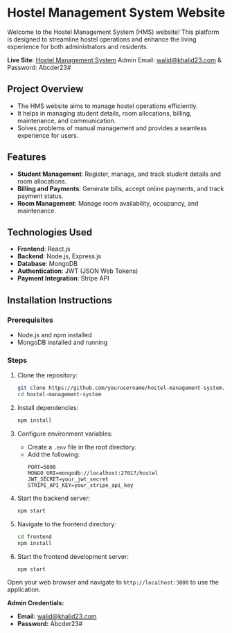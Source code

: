# Hostel Management System Website

Welcome to the Hostel Management System (HMS) website! This platform is designed to streamline hostel operations and enhance the living experience for both administrators and residents.

**Live Site**: [Hostel Management System](https://muktijoddha-hall.web.app)
Admin Email: walid@khalid23.com & Password: Abcder23#

## Project Overview
- The HMS website aims to manage hostel operations efficiently.
- It helps in managing student details, room allocations, billing, maintenance, and communication.
- Solves problems of manual management and provides a seamless experience for users.

## Features
- **Student Management**: Register, manage, and track student details and room allocations.
- **Billing and Payments**: Generate bills, accept online payments, and track payment status.
- **Room Management**: Manage room availability, occupancy, and maintenance.

## Technologies Used
- **Frontend**: React.js
- **Backend**: Node.js, Express.js
- **Database**: MongoDB
- **Authentication**: JWT (JSON Web Tokens)
- **Payment Integration**: Stripe API

## Installation Instructions
### Prerequisites
- Node.js and npm installed
- MongoDB installed and running

### Steps
1. Clone the repository:
    ```sh
    git clone https://github.com/yourusername/hostel-management-system.git
    cd hostel-management-system
    ```
2. Install dependencies:
    ```sh
    npm install
    ```
3. Configure environment variables:
    - Create a `.env` file in the root directory.
    - Add the following:
        ```
        PORT=5000
        MONGO_URI=mongodb://localhost:27017/hostel
        JWT_SECRET=your_jwt_secret
        STRIPE_API_KEY=your_stripe_api_key
        ```

4. Start the backend server:
    ```sh
    npm start
    ```
5. Navigate to the frontend directory:
    ```sh
    cd frontend
    npm install
    ```
6. Start the frontend development server:
    ```sh
    npm start
    ```

Open your web browser and navigate to `http://localhost:3000` to use the application.

**Admin Credentials:**
- **Email:** walid@khalid23.com
- **Password:** Abcder23#
